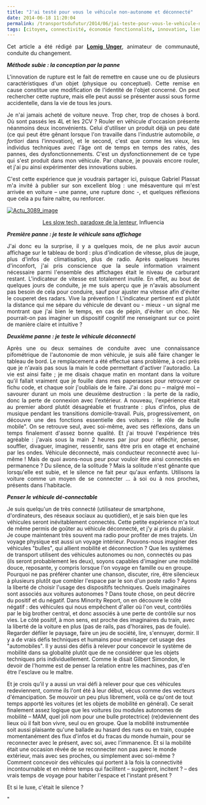 ```yaml
---
title: "J'ai testé pour vous le véhicule non-autonome et déconnecté"
date: 2014-06-18 11:20:04
permalink: /transportsdufutur/2014/06/jai-teste-pour-vous-le-vehicule-non-autonome-et-deconnecte.html
tags: [citoyen, connectivité, économie fonctionnalité, innovation, lien social, Véhicule, virtuel]
---
```


<p style="text-align: justify">Cet article a été rédigé par <strong><a href="http://www.lomigunger.com/" target="_blank">Lomig Unger</a></strong>, animateur de communauté, conduite du changement. <strong><em><br /></em></strong></p> <p style="text-align: justify"><strong><em>Méthode subie : la conception par la panne</em></strong></p> <p style="text-align: justify">L'innovation de rupture est le fait de remettre en cause une ou de plusieurs caractéristiques d'un objet (physique ou conceptuel). Cette remise en cause constitue une modification de l'identité de l'objet concerné. On peut rechercher cette rupture, mais elle peut aussi se présenter aussi sous forme accidentelle, dans la vie de tous les jours.</p> <p style="text-align: justify">Je n'ai jamais acheté de voiture neuve. Trop cher, trop de choses à bord. Où sont passés les 4L et les 2CV ? Rouler en véhicule d'occasion présente néanmoins deux inconvénients. Celui d'utiliser un produit déjà un peu daté (ce qui peut être gênant lorsque l'on travaille dans l'industrie automobile, <em>a fortiori</em> dans l'innovation), et le second, c'est que comme les vieux, les individus techniques avec l'âge ont de temps en temps des ratés, des pannes, des dysfonctionnements. C'est un dysfonctionnement de ce type qui s'est produit dans mon véhicule. Par chance, je pouvais encore rouler, et j'ai pu ainsi expérimenter des innovations subies.</p> <p style="text-align: justify">C'est cette expérience que je voudrais partager ici, puisque Gabriel Plassat m'a invité à publier sur son excellent blog : une mésaventure qui m'est arrivée en voiture – une panne, une rupture donc -, et quelques réflexions que cela a pu faire naître, ou renforcer.</p> <p style="text-align: justify"><a class="asset-img-link" href="https://gabrielplassat.github.io/transportsdufutur/wp-content/uploads/sites/6/old/6a0120a66d2ad4970b01a511cff9a8970c-pi.jpg"><img alt="Actu_3089_image" border="0" class="asset  asset-image at-xid-6a0120a66d2ad4970b01a511cff9a8970c image-full img-responsive" src="/wp-content/uploads/sites/6/old/6a0120a66d2ad4970b01a511cff9a8970c-800wi.jpg" title="Actu_3089_image" /></a></p> <p style="text-align: center"><a href="http://www.influencia.net/fr/actualites1/tendances,slow-tech-paradoxes-lenteur,31,3089.html" target="_blank">Les slow tech, paradoxe de la lenteur</a>, Influencia</p> <p style="text-align: justify"><strong><em></em></strong></p>  <!--more-->  <p style="text-align: justify"><strong><em>Première panne : je teste le véhicule sans affichage</em></strong></p> <p style="text-align: justify">J'ai donc eu la surprise, il y a quelques mois, de ne plus avoir aucun affichage sur le tableau de bord : plus d'indication de vitesse, plus de jauge, plus d'infos de climatisation, plus de radio. Après quelques heures d'inconfort, j'ai pris conscience que la seule information vraiment nécessaire parmi l'ensemble des affichages était le niveau de carburant restant. L'indicateur de vitesse est totalement inutile. En effet, au bout de quelques jours de conduite, je me suis aperçu que je n'avais absolument pas besoin de cela pour conduire, sauf pour ajuster ma vitesse afin d'éviter le couperet des radars. Vive la prévention ! L'indicateur pertinent est plutôt la distance qui me sépare du véhicule de devant ou - mieux - un signal me montrant que j'ai bien le temps, en cas de pépin, d'éviter un choc. Ne pourrait-on pas imaginer un dispositif cognitif me renseignant sur ce point de manière claire et intuitive ?</p> <p style="text-align: justify"><strong><em>Deuxième panne : je teste le véhicule déconnecté</em></strong></p> <p style="text-align: justify">Après une ou deux semaines de conduite avec une connaissance pifométrique de l'autonomie de mon véhicule, je suis allé faire changer le tableau de bord. Le remplacement a été effectué sans problème, à ceci près que je n'avais pas sous la main le code permettant d'activer l'autoradio. La vie est ainsi faite ; je me disais chaque matin en montant dans la voiture qu'il fallait vraiment que je fouille dans mes paperasses pour retrouver ce fichu code, et chaque soir j'oubliais de le faire. J'ai donc pu – malgré moi – savourer durant un mois une deuxième destruction : la perte de la radio, donc la perte de connexion avec l'extérieur. A nouveau, l'expérience était au premier abord plutôt désagréable et frustrante : plus d'infos, plus de musique pendant les transitions domicile-travail. Puis, progressivement, on découvre une des fonctions essentielle des voitures : le rôle de bulle mobile". On se retrouve seul, avec soi-même, avec ses réflexions, dans un temps finalement d'assez bonne qualité. Et j'ai trouvé l'expérience très agréable : j'avais sous la main 2 heures par jour pour réfléchir, penser, souffler, divaguer, imaginer, ressentir, sans être pris en otage et enchainé par les ondes. Véhicule déconnecté, mais conducteur reconnecté avec lui-même ! Mais de quoi avons-nous peur pour vouloir être ainsi connectés en permanence ? Du silence, de la solitude ? Mais la solitude n'est gênante que lorsqu'elle est subie, et le silence ne fait peur qu'aux enfants. Utilisons la voiture comme un moyen de se connecter … à soi ou à nos proches, présents dans l'habitacle.</p> <p style=""text-align: justify""><strong><em>Penser le véhicule dé-connectable</em></strong></p> <p style=""text-align: justify"">Je suis quelqu'un de très connecté (utilisateur de smartphone, d'ordinateurs, des réseaux sociaux au quotidien), et je sais bien que les véhicules seront inévitablement connectés. Cette petite expérience m'a tout de même permis de goûter au véhicule déconnecté, et j'y ai pris du plaisir. Je coupe maintenant très souvent ma radio pour profiter de mes trajets. Un voyage physique est aussi un voyage intérieur. Pouvons-nous imaginer des véhicules "bulles", qui allient mobilité et déconnection ? Que les systèmes de transport utilisent des véhicules autonomes ou non, connectés ou pas (ils seront probablement les deux), soyons capables d'imaginer une mobilité douce, reposante, y compris lorsque l'on voyage en famille ou en groupe. Pourquoi ne pas préférer chanter une chanson, discuter, rire, être silencieux à plusieurs plutôt que combler l'espace par le son d'un poste radio ? Ayons la liberté de choisir l'usage des dispositifs techniques. Quels imaginaires sont associés aux voitures autonomes ? Dans toute chose, on peut décrire du positif et du négatif. Dans Minority Report, on en découvre le côté négatif : des véhicules qui nous empêchent d'aller où l'on veut, contrôlés par le big brother central, et donc associés à une perte de contrôle sur nos vies. Le côté positif, à mon sens, est proche des imaginaires du train, avec la liberté de la voiture en plus (pas de rails, pas d'horaires, pas de foule). Regarder défiler le paysage, faire un jeu de société, lire, s'ennuyer, dormir. Il y a de vrais défis techniques et humains pour envisager cet usage des "automobiles". Il y aussi des défis à relever pour concevoir le système de mobilité dans sa globalité plutôt que de ne considérer que les objets techniques pris individuellement. Comme le disait Gilbert Simondon, le devoir de l'homme est de penser la relation entre les machines, pas d'en être l'esclave ou le maître.</p> <p style=""text-align: justify"">Et je crois qu'il y a aussi un vrai défi à relever pour que ces véhicules redeviennent, comme ils l'ont été à leur début, vécus comme des vecteurs d'émancipation. Se mouvoir un peu plus librement, voilà ce qu'ont de tout temps apporté les voitures (et les objets de mobilité en général). Ce serait finalement assez logique que les voitures (ou modules autonomes de mobilité – MAM, quel joli nom pour une bulle protectrice) (re)deviennent des lieux où il fait bon vivre, seul ou en groupe. Que la mobilité instrumentée soit aussi plaisante qu'une ballade au hasard des rues ou en train, coupée momentanément des flux d'infos et du fracas du monde humain, pour se reconnecter avec le présent, avec soi, avec l'immanence. Et si la mobilité était une occasion rêvée de se reconnecter non pas avec le monde extérieur, mais avec ses proches, ou simplement avec soi-même ? Comment concevoir des véhicules qui portent à la fois la connectivité incontournable et en même temps qui facilitent – suggèrent, incitent ? – des vrais temps de voyage pour habiter l'espace et l'instant présent ?</p> <p style=""text-align: justify"">Et si le luxe, c'était le silence ?</p>"
